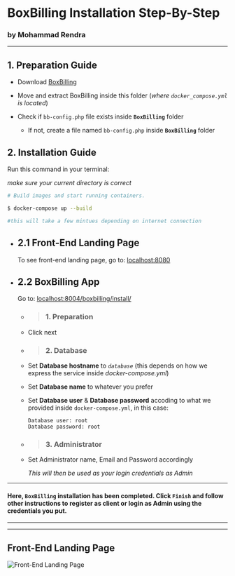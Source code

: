 # **BoxBilling Installation Step-By-Step**
### **by Mohammad Rendra**
---
## **1. Preparation Guide**

- Download [BoxBilling](https://www.boxbilling.com/download)

- Move and extract BoxBilling inside this folder (_where `docker_compose.yml` is located_)

- Check if `bb-config.php` file exists inside **`BoxBilling`** folder
  - If not, create a file named `bb-config.php` inside **`BoxBilling`** folder

## **2. Installation Guide**

Run this command in your terminal:

_make sure your current directory is correct_

```bash
# Build images and start running containers.

$ docker-compose up --build

#this will take a few mintues depending on internet connection
```

- ## **2.1 Front-End Landing Page**

  To see front-end landing page, go to: [localhost:8080](http:localhost:8080)

- ## **2.2 BoxBilling App**

  Go to: [localhost:8004/boxbilling/install/](http:localhost:8004/boxbilling/install/)

  - > ### 1. Preparation
  - Click next
  - > ### 2. Database
  - Set **Database hostname** to _`database`_ (this depends on how we express the service inside _docker-compose.yml_)
  - Set **Database name** to whatever you prefer
  - Set **Database user** & **Database password** accoding to what we provided inside `docker-compose.yml`, in this case:
    ```
    Database user: root
    Database password: root
    ```
  - > ### 3. Administrator

  - Set Administrator name, Email and Password accordingly

    _This will then be used as your login credentials as Admin_

---

#### Here, `BoxBilling` installation has been completed. Click `Finish` and follow other instructions to register as client or login as Admin using the credentials you put.

---
<!-- 
But there are still some recommendations:
### **Do this after you login as admin.**

- Remove installation module
- Change configuration file permissions
- Disable directory listing with .htaccess
- Setup cron job
  ##To automate this process, execute `after-installation.sh` file provide this directory by running:

```
./after-installation.sh
``` -->

---

## **Front-End Landing Page**

![Front-End Landing Page](landing-page.png)
